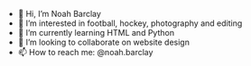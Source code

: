 - 👋 Hi, I’m Noah Barclay
- 👀 I’m interested in football, hockey, photography and editing
- 🌱 I’m currently learning HTML and Python
- 💞️ I’m looking to collaborate on website design
- 📫 How to reach me: @noah.barclay

<!---
noahbarclay/noahbarclay is a ✨ special ✨ repository because its `README.md` (this file) appears on your GitHub profile.
You can click the Preview link to take a look at your changes.
--->

